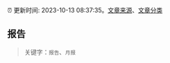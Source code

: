 :alarm_clock: 更新时间: 2023-10-13 08:37:35。[文章来源](/README.md)、[文章分类](/TAGS.md)

## 报告


> 关键字：`报告`、`月报`



